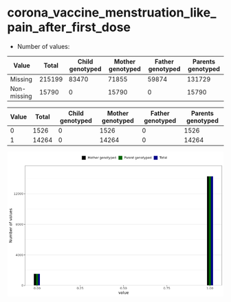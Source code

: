 # corona_vaccine_menstruation_like_pain_after_first_dose
- Number of values:

| Value | Total | Child genotyped | Mother genotyped | Father genotyped | Parents genotyped |
| ----- | ----- | --------------- | ---------------- | ---------------- |---------------- |
| Missing | 215199 | 83470 | 71855 | 59874 | 131729 |
| Non-missing | 15790 | 0 | 15790 | 0 | 15790 |

| Value | Total | Child genotyped | Mother genotyped | Father genotyped | Parents genotyped |
| ----- | ----- | --------------- | ---------------- | ---------------- |---------------- |
| 0 | 1526 | 0 | 1526 | 0 | 1526 |
| 1 | 14264 | 0 | 14264 | 0 | 14264 |



![](corona_vaccine_menstruation_like_pain_after_first_dose_n.png)



